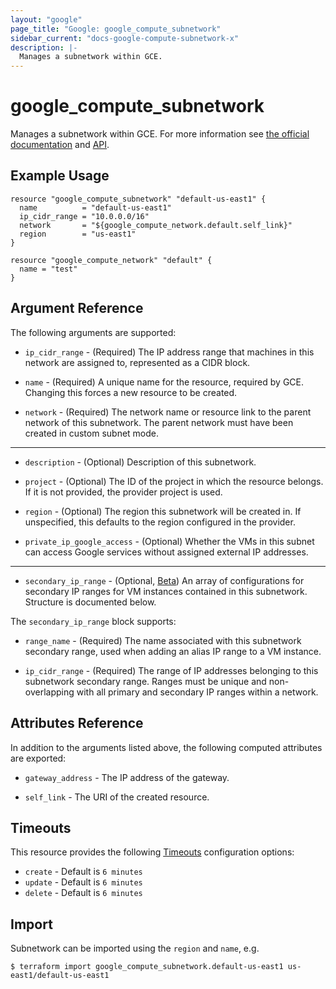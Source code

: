 ```yaml
---
layout: "google"
page_title: "Google: google_compute_subnetwork"
sidebar_current: "docs-google-compute-subnetwork-x"
description: |-
  Manages a subnetwork within GCE.
---
```


# google\_compute\_subnetwork

Manages a subnetwork within GCE. For more information see
[the official documentation](https://cloud.google.com/compute/docs/vpc/#vpc_networks_and_subnets)
and
[API](https://cloud.google.com/compute/docs/reference/latest/subnetworks).

## Example Usage

```hcl
resource "google_compute_subnetwork" "default-us-east1" {
  name          = "default-us-east1"
  ip_cidr_range = "10.0.0.0/16"
  network       = "${google_compute_network.default.self_link}"
  region        = "us-east1"
}

resource "google_compute_network" "default" {
  name = "test"
}
```

## Argument Reference

The following arguments are supported:

* `ip_cidr_range` - (Required) The IP address range that machines in this
    network are assigned to, represented as a CIDR block.

* `name` - (Required) A unique name for the resource, required by GCE.
    Changing this forces a new resource to be created.

* `network` - (Required) The network name or resource link to the parent
    network of this subnetwork. The parent network must have been created
    in custom subnet mode.

- - -

* `description` - (Optional) Description of this subnetwork.

* `project` - (Optional) The ID of the project in which the resource belongs. If it
    is not provided, the provider project is used.

* `region` - (Optional) The region this subnetwork will be created in. If
    unspecified, this defaults to the region configured in the provider.

* `private_ip_google_access` - (Optional) Whether the VMs in this subnet
    can access Google services without assigned external IP
    addresses.

- - -

* `secondary_ip_range` - (Optional, [Beta](/docs/providers/google/index.html#beta-features)) An array of configurations for secondary IP ranges for VM instances contained in this subnetwork. Structure is documented below.

The `secondary_ip_range` block supports:

* `range_name` - (Required) The name associated with this subnetwork secondary range, used when adding an alias IP range to a VM instance.

* `ip_cidr_range` - (Required) The range of IP addresses belonging to this subnetwork secondary range. Ranges must be unique and non-overlapping with all primary and secondary IP ranges within a network.

## Attributes Reference

In addition to the arguments listed above, the following computed attributes are
exported:

* `gateway_address` - The IP address of the gateway.

* `self_link` - The URI of the created resource.

## Timeouts

This resource provides the following
[Timeouts](/docs/configuration/resources.html#timeouts) configuration options:

- `create` - Default is `6 minutes`
- `update` - Default is `6 minutes`
- `delete` - Default is `6 minutes`

## Import

Subnetwork can be imported using the `region` and `name`, e.g.

```
$ terraform import google_compute_subnetwork.default-us-east1 us-east1/default-us-east1
```

